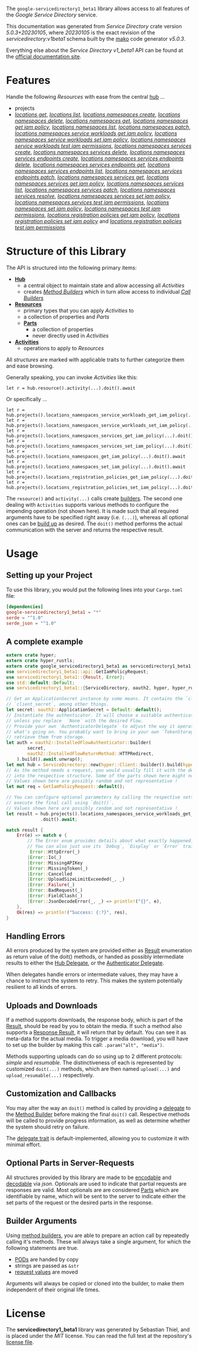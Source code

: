 <!---
DO NOT EDIT !
This file was generated automatically from 'src/generator/templates/api/README.md.mako'
DO NOT EDIT !
-->
The `google-servicedirectory1_beta1` library allows access to all features of the *Google Service Directory* service.

This documentation was generated from *Service Directory* crate version *5.0.3+20230105*, where *20230105* is the exact revision of the *servicedirectory:v1beta1* schema built by the [mako](http://www.makotemplates.org/) code generator *v5.0.3*.

Everything else about the *Service Directory* *v1_beta1* API can be found at the
[official documentation site](https://cloud.google.com/service-directory).
# Features

Handle the following *Resources* with ease from the central [hub](https://docs.rs/google-servicedirectory1_beta1/5.0.3+20230105/google_servicedirectory1_beta1/ServiceDirectory) ... 

* projects
 * [*locations get*](https://docs.rs/google-servicedirectory1_beta1/5.0.3+20230105/google_servicedirectory1_beta1/api::ProjectLocationGetCall), [*locations list*](https://docs.rs/google-servicedirectory1_beta1/5.0.3+20230105/google_servicedirectory1_beta1/api::ProjectLocationListCall), [*locations namespaces create*](https://docs.rs/google-servicedirectory1_beta1/5.0.3+20230105/google_servicedirectory1_beta1/api::ProjectLocationNamespaceCreateCall), [*locations namespaces delete*](https://docs.rs/google-servicedirectory1_beta1/5.0.3+20230105/google_servicedirectory1_beta1/api::ProjectLocationNamespaceDeleteCall), [*locations namespaces get*](https://docs.rs/google-servicedirectory1_beta1/5.0.3+20230105/google_servicedirectory1_beta1/api::ProjectLocationNamespaceGetCall), [*locations namespaces get iam policy*](https://docs.rs/google-servicedirectory1_beta1/5.0.3+20230105/google_servicedirectory1_beta1/api::ProjectLocationNamespaceGetIamPolicyCall), [*locations namespaces list*](https://docs.rs/google-servicedirectory1_beta1/5.0.3+20230105/google_servicedirectory1_beta1/api::ProjectLocationNamespaceListCall), [*locations namespaces patch*](https://docs.rs/google-servicedirectory1_beta1/5.0.3+20230105/google_servicedirectory1_beta1/api::ProjectLocationNamespacePatchCall), [*locations namespaces service workloads get iam policy*](https://docs.rs/google-servicedirectory1_beta1/5.0.3+20230105/google_servicedirectory1_beta1/api::ProjectLocationNamespaceServiceWorkloadGetIamPolicyCall), [*locations namespaces service workloads set iam policy*](https://docs.rs/google-servicedirectory1_beta1/5.0.3+20230105/google_servicedirectory1_beta1/api::ProjectLocationNamespaceServiceWorkloadSetIamPolicyCall), [*locations namespaces service workloads test iam permissions*](https://docs.rs/google-servicedirectory1_beta1/5.0.3+20230105/google_servicedirectory1_beta1/api::ProjectLocationNamespaceServiceWorkloadTestIamPermissionCall), [*locations namespaces services create*](https://docs.rs/google-servicedirectory1_beta1/5.0.3+20230105/google_servicedirectory1_beta1/api::ProjectLocationNamespaceServiceCreateCall), [*locations namespaces services delete*](https://docs.rs/google-servicedirectory1_beta1/5.0.3+20230105/google_servicedirectory1_beta1/api::ProjectLocationNamespaceServiceDeleteCall), [*locations namespaces services endpoints create*](https://docs.rs/google-servicedirectory1_beta1/5.0.3+20230105/google_servicedirectory1_beta1/api::ProjectLocationNamespaceServiceEndpointCreateCall), [*locations namespaces services endpoints delete*](https://docs.rs/google-servicedirectory1_beta1/5.0.3+20230105/google_servicedirectory1_beta1/api::ProjectLocationNamespaceServiceEndpointDeleteCall), [*locations namespaces services endpoints get*](https://docs.rs/google-servicedirectory1_beta1/5.0.3+20230105/google_servicedirectory1_beta1/api::ProjectLocationNamespaceServiceEndpointGetCall), [*locations namespaces services endpoints list*](https://docs.rs/google-servicedirectory1_beta1/5.0.3+20230105/google_servicedirectory1_beta1/api::ProjectLocationNamespaceServiceEndpointListCall), [*locations namespaces services endpoints patch*](https://docs.rs/google-servicedirectory1_beta1/5.0.3+20230105/google_servicedirectory1_beta1/api::ProjectLocationNamespaceServiceEndpointPatchCall), [*locations namespaces services get*](https://docs.rs/google-servicedirectory1_beta1/5.0.3+20230105/google_servicedirectory1_beta1/api::ProjectLocationNamespaceServiceGetCall), [*locations namespaces services get iam policy*](https://docs.rs/google-servicedirectory1_beta1/5.0.3+20230105/google_servicedirectory1_beta1/api::ProjectLocationNamespaceServiceGetIamPolicyCall), [*locations namespaces services list*](https://docs.rs/google-servicedirectory1_beta1/5.0.3+20230105/google_servicedirectory1_beta1/api::ProjectLocationNamespaceServiceListCall), [*locations namespaces services patch*](https://docs.rs/google-servicedirectory1_beta1/5.0.3+20230105/google_servicedirectory1_beta1/api::ProjectLocationNamespaceServicePatchCall), [*locations namespaces services resolve*](https://docs.rs/google-servicedirectory1_beta1/5.0.3+20230105/google_servicedirectory1_beta1/api::ProjectLocationNamespaceServiceResolveCall), [*locations namespaces services set iam policy*](https://docs.rs/google-servicedirectory1_beta1/5.0.3+20230105/google_servicedirectory1_beta1/api::ProjectLocationNamespaceServiceSetIamPolicyCall), [*locations namespaces services test iam permissions*](https://docs.rs/google-servicedirectory1_beta1/5.0.3+20230105/google_servicedirectory1_beta1/api::ProjectLocationNamespaceServiceTestIamPermissionCall), [*locations namespaces set iam policy*](https://docs.rs/google-servicedirectory1_beta1/5.0.3+20230105/google_servicedirectory1_beta1/api::ProjectLocationNamespaceSetIamPolicyCall), [*locations namespaces test iam permissions*](https://docs.rs/google-servicedirectory1_beta1/5.0.3+20230105/google_servicedirectory1_beta1/api::ProjectLocationNamespaceTestIamPermissionCall), [*locations registration policies get iam policy*](https://docs.rs/google-servicedirectory1_beta1/5.0.3+20230105/google_servicedirectory1_beta1/api::ProjectLocationRegistrationPolicyGetIamPolicyCall), [*locations registration policies set iam policy*](https://docs.rs/google-servicedirectory1_beta1/5.0.3+20230105/google_servicedirectory1_beta1/api::ProjectLocationRegistrationPolicySetIamPolicyCall) and [*locations registration policies test iam permissions*](https://docs.rs/google-servicedirectory1_beta1/5.0.3+20230105/google_servicedirectory1_beta1/api::ProjectLocationRegistrationPolicyTestIamPermissionCall)




# Structure of this Library

The API is structured into the following primary items:

* **[Hub](https://docs.rs/google-servicedirectory1_beta1/5.0.3+20230105/google_servicedirectory1_beta1/ServiceDirectory)**
    * a central object to maintain state and allow accessing all *Activities*
    * creates [*Method Builders*](https://docs.rs/google-servicedirectory1_beta1/5.0.3+20230105/google_servicedirectory1_beta1/client::MethodsBuilder) which in turn
      allow access to individual [*Call Builders*](https://docs.rs/google-servicedirectory1_beta1/5.0.3+20230105/google_servicedirectory1_beta1/client::CallBuilder)
* **[Resources](https://docs.rs/google-servicedirectory1_beta1/5.0.3+20230105/google_servicedirectory1_beta1/client::Resource)**
    * primary types that you can apply *Activities* to
    * a collection of properties and *Parts*
    * **[Parts](https://docs.rs/google-servicedirectory1_beta1/5.0.3+20230105/google_servicedirectory1_beta1/client::Part)**
        * a collection of properties
        * never directly used in *Activities*
* **[Activities](https://docs.rs/google-servicedirectory1_beta1/5.0.3+20230105/google_servicedirectory1_beta1/client::CallBuilder)**
    * operations to apply to *Resources*

All *structures* are marked with applicable traits to further categorize them and ease browsing.

Generally speaking, you can invoke *Activities* like this:

```Rust,ignore
let r = hub.resource().activity(...).doit().await
```

Or specifically ...

```ignore
let r = hub.projects().locations_namespaces_service_workloads_get_iam_policy(...).doit().await
let r = hub.projects().locations_namespaces_service_workloads_set_iam_policy(...).doit().await
let r = hub.projects().locations_namespaces_services_get_iam_policy(...).doit().await
let r = hub.projects().locations_namespaces_services_set_iam_policy(...).doit().await
let r = hub.projects().locations_namespaces_get_iam_policy(...).doit().await
let r = hub.projects().locations_namespaces_set_iam_policy(...).doit().await
let r = hub.projects().locations_registration_policies_get_iam_policy(...).doit().await
let r = hub.projects().locations_registration_policies_set_iam_policy(...).doit().await
```

The `resource()` and `activity(...)` calls create [builders][builder-pattern]. The second one dealing with `Activities` 
supports various methods to configure the impending operation (not shown here). It is made such that all required arguments have to be 
specified right away (i.e. `(...)`), whereas all optional ones can be [build up][builder-pattern] as desired.
The `doit()` method performs the actual communication with the server and returns the respective result.

# Usage

## Setting up your Project

To use this library, you would put the following lines into your `Cargo.toml` file:

```toml
[dependencies]
google-servicedirectory1_beta1 = "*"
serde = "^1.0"
serde_json = "^1.0"
```

## A complete example

```Rust
extern crate hyper;
extern crate hyper_rustls;
extern crate google_servicedirectory1_beta1 as servicedirectory1_beta1;
use servicedirectory1_beta1::api::GetIamPolicyRequest;
use servicedirectory1_beta1::{Result, Error};
use std::default::Default;
use servicedirectory1_beta1::{ServiceDirectory, oauth2, hyper, hyper_rustls, chrono, FieldMask};

// Get an ApplicationSecret instance by some means. It contains the `client_id` and 
// `client_secret`, among other things.
let secret: oauth2::ApplicationSecret = Default::default();
// Instantiate the authenticator. It will choose a suitable authentication flow for you, 
// unless you replace  `None` with the desired Flow.
// Provide your own `AuthenticatorDelegate` to adjust the way it operates and get feedback about 
// what's going on. You probably want to bring in your own `TokenStorage` to persist tokens and
// retrieve them from storage.
let auth = oauth2::InstalledFlowAuthenticator::builder(
        secret,
        oauth2::InstalledFlowReturnMethod::HTTPRedirect,
    ).build().await.unwrap();
let mut hub = ServiceDirectory::new(hyper::Client::builder().build(hyper_rustls::HttpsConnectorBuilder::new().with_native_roots().https_or_http().enable_http1().build()), auth);
// As the method needs a request, you would usually fill it with the desired information
// into the respective structure. Some of the parts shown here might not be applicable !
// Values shown here are possibly random and not representative !
let mut req = GetIamPolicyRequest::default();

// You can configure optional parameters by calling the respective setters at will, and
// execute the final call using `doit()`.
// Values shown here are possibly random and not representative !
let result = hub.projects().locations_namespaces_service_workloads_get_iam_policy(req, "resource")
             .doit().await;

match result {
    Err(e) => match e {
        // The Error enum provides details about what exactly happened.
        // You can also just use its `Debug`, `Display` or `Error` traits
         Error::HttpError(_)
        |Error::Io(_)
        |Error::MissingAPIKey
        |Error::MissingToken(_)
        |Error::Cancelled
        |Error::UploadSizeLimitExceeded(_, _)
        |Error::Failure(_)
        |Error::BadRequest(_)
        |Error::FieldClash(_)
        |Error::JsonDecodeError(_, _) => println!("{}", e),
    },
    Ok(res) => println!("Success: {:?}", res),
}

```
## Handling Errors

All errors produced by the system are provided either as [Result](https://docs.rs/google-servicedirectory1_beta1/5.0.3+20230105/google_servicedirectory1_beta1/client::Result) enumeration as return value of
the doit() methods, or handed as possibly intermediate results to either the 
[Hub Delegate](https://docs.rs/google-servicedirectory1_beta1/5.0.3+20230105/google_servicedirectory1_beta1/client::Delegate), or the [Authenticator Delegate](https://docs.rs/yup-oauth2/*/yup_oauth2/trait.AuthenticatorDelegate.html).

When delegates handle errors or intermediate values, they may have a chance to instruct the system to retry. This 
makes the system potentially resilient to all kinds of errors.

## Uploads and Downloads
If a method supports downloads, the response body, which is part of the [Result](https://docs.rs/google-servicedirectory1_beta1/5.0.3+20230105/google_servicedirectory1_beta1/client::Result), should be
read by you to obtain the media.
If such a method also supports a [Response Result](https://docs.rs/google-servicedirectory1_beta1/5.0.3+20230105/google_servicedirectory1_beta1/client::ResponseResult), it will return that by default.
You can see it as meta-data for the actual media. To trigger a media download, you will have to set up the builder by making
this call: `.param("alt", "media")`.

Methods supporting uploads can do so using up to 2 different protocols: 
*simple* and *resumable*. The distinctiveness of each is represented by customized 
`doit(...)` methods, which are then named `upload(...)` and `upload_resumable(...)` respectively.

## Customization and Callbacks

You may alter the way an `doit()` method is called by providing a [delegate](https://docs.rs/google-servicedirectory1_beta1/5.0.3+20230105/google_servicedirectory1_beta1/client::Delegate) to the 
[Method Builder](https://docs.rs/google-servicedirectory1_beta1/5.0.3+20230105/google_servicedirectory1_beta1/client::CallBuilder) before making the final `doit()` call. 
Respective methods will be called to provide progress information, as well as determine whether the system should 
retry on failure.

The [delegate trait](https://docs.rs/google-servicedirectory1_beta1/5.0.3+20230105/google_servicedirectory1_beta1/client::Delegate) is default-implemented, allowing you to customize it with minimal effort.

## Optional Parts in Server-Requests

All structures provided by this library are made to be [encodable](https://docs.rs/google-servicedirectory1_beta1/5.0.3+20230105/google_servicedirectory1_beta1/client::RequestValue) and 
[decodable](https://docs.rs/google-servicedirectory1_beta1/5.0.3+20230105/google_servicedirectory1_beta1/client::ResponseResult) via *json*. Optionals are used to indicate that partial requests are responses 
are valid.
Most optionals are are considered [Parts](https://docs.rs/google-servicedirectory1_beta1/5.0.3+20230105/google_servicedirectory1_beta1/client::Part) which are identifiable by name, which will be sent to 
the server to indicate either the set parts of the request or the desired parts in the response.

## Builder Arguments

Using [method builders](https://docs.rs/google-servicedirectory1_beta1/5.0.3+20230105/google_servicedirectory1_beta1/client::CallBuilder), you are able to prepare an action call by repeatedly calling it's methods.
These will always take a single argument, for which the following statements are true.

* [PODs][wiki-pod] are handed by copy
* strings are passed as `&str`
* [request values](https://docs.rs/google-servicedirectory1_beta1/5.0.3+20230105/google_servicedirectory1_beta1/client::RequestValue) are moved

Arguments will always be copied or cloned into the builder, to make them independent of their original life times.

[wiki-pod]: http://en.wikipedia.org/wiki/Plain_old_data_structure
[builder-pattern]: http://en.wikipedia.org/wiki/Builder_pattern
[google-go-api]: https://github.com/google/google-api-go-client

# License
The **servicedirectory1_beta1** library was generated by Sebastian Thiel, and is placed 
under the *MIT* license.
You can read the full text at the repository's [license file][repo-license].

[repo-license]: https://github.com/Byron/google-apis-rsblob/main/LICENSE.md

